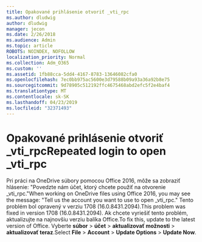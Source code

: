 ```yaml
---
title: Opakované prihlásenie otvoriť _vti_rpc
ms.author: dludwig
author: dludwig
manager: jecon
ms.date: 2/26/2018
ms.audience: Admin
ms.topic: article
ROBOTS: NOINDEX, NOFOLLOW
localization_priority: Normal
ms.collection: Adm_O365
ms.custom: ''
ms.assetid: 1fb88cca-5dd4-4167-8783-13646082cfa0
ms.openlocfilehash: 7ec0bb975ac5600e3d79588b09a93a36a92b8e75
ms.sourcegitcommit: 9d78905c512192ffc4675468abd2efc5f2e4baf4
ms.translationtype: MT
ms.contentlocale: sk-SK
ms.lasthandoff: 04/23/2019
ms.locfileid: "32371493"
---
```

# <a name="repeated-login-to-open-vtirpc"></a><span data-ttu-id="df8bd-102">Opakované prihlásenie otvoriť _vti_rpc</span><span class="sxs-lookup"><span data-stu-id="df8bd-102">Repeated login to open _vti_rpc</span></span>

<span data-ttu-id="df8bd-103">Pri práci na OneDrive súbory pomocou Office 2016, môže sa zobraziť hlásenie: "Povedzte nám účet, ktorý chcete použiť na otvorenie _vti_rpc."</span><span class="sxs-lookup"><span data-stu-id="df8bd-103">When working on OneDrive files using Office 2016, you may see the message: "Tell us the account you want to use to open _vti_rpc."</span></span> <span data-ttu-id="df8bd-104">Tento problém bol opravený v verziu 1708 (16.0.8431.2094).</span><span class="sxs-lookup"><span data-stu-id="df8bd-104">This problem was fixed in version 1708 (16.0.8431.2094).</span></span> <span data-ttu-id="df8bd-105">Ak chcete vyriešiť tento problém, aktualizujte na najnovšiu verziu balíka Office.</span><span class="sxs-lookup"><span data-stu-id="df8bd-105">To fix this, update to the latest version of Office.</span></span> <span data-ttu-id="df8bd-106">Vyberte **súbor** \> **účet** \> **aktualizovať možnosti** \> **aktualizovať teraz**.</span><span class="sxs-lookup"><span data-stu-id="df8bd-106">Select **File** \> **Account** \> **Update Options** \> **Update Now**.</span></span>
  

